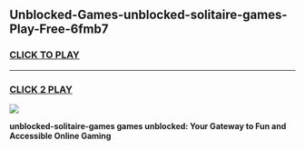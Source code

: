 
## Unblocked-Games-unblocked-solitaire-games-Play-Free-6fmb7
<h3>
<a href="https://premium76.site?title=unblocked-solitaire-games&ref=23A">CLICK TO PLAY</a></h3>
<hr>

<h3>
<a href="https://premium76.site?title=unblocked-solitaire-games&ref=23A">CLICK 2 PLAY</a>
  
</h3>

<a href="https://premium76.site?title=unblocked-solitaire-games&ref=23A"><img src="https://clearcache.store/games.png"></a>


**unblocked-solitaire-games games unblocked: Your Gateway to Fun and Accessible Online Gaming**
